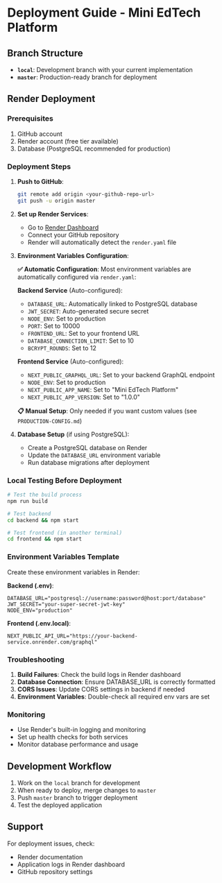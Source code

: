 # Deployment Guide - Mini EdTech Platform

## Branch Structure

- **`local`**: Development branch with your current implementation
- **`master`**: Production-ready branch for deployment

## Render Deployment

### Prerequisites

1. GitHub account
2. Render account (free tier available)
3. Database (PostgreSQL recommended for production)

### Deployment Steps

1. **Push to GitHub**:
   ```bash
   git remote add origin <your-github-repo-url>
   git push -u origin master
   ```

2. **Set up Render Services**:
   - Go to [Render Dashboard](https://dashboard.render.com/)
   - Connect your GitHub repository
   - Render will automatically detect the `render.yaml` file

3. **Environment Variables Configuration**:
   
   **✅ Automatic Configuration**: Most environment variables are automatically configured via `render.yaml`:
   
   **Backend Service** (Auto-configured):
   - `DATABASE_URL`: Automatically linked to PostgreSQL database
   - `JWT_SECRET`: Auto-generated secure secret
   - `NODE_ENV`: Set to production
   - `PORT`: Set to 10000
   - `FRONTEND_URL`: Set to your frontend URL
   - `DATABASE_CONNECTION_LIMIT`: Set to 10
   - `BCRYPT_ROUNDS`: Set to 12

   **Frontend Service** (Auto-configured):
   - `NEXT_PUBLIC_GRAPHQL_URL`: Set to your backend GraphQL endpoint
   - `NODE_ENV`: Set to production
   - `NEXT_PUBLIC_APP_NAME`: Set to "Mini EdTech Platform"
   - `NEXT_PUBLIC_APP_VERSION`: Set to "1.0.0"
   
   **📋 Manual Setup**: Only needed if you want custom values (see `PRODUCTION-CONFIG.md`)

4. **Database Setup** (if using PostgreSQL):
   - Create a PostgreSQL database on Render
   - Update the `DATABASE_URL` environment variable
   - Run database migrations after deployment

### Local Testing Before Deployment

```bash
# Test the build process
npm run build

# Test backend
cd backend && npm start

# Test frontend (in another terminal)
cd frontend && npm start
```

### Environment Variables Template

Create these environment variables in Render:

**Backend (.env)**:
```
DATABASE_URL="postgresql://username:password@host:port/database"
JWT_SECRET="your-super-secret-jwt-key"
NODE_ENV="production"
```

**Frontend (.env.local)**:
```
NEXT_PUBLIC_API_URL="https://your-backend-service.onrender.com/graphql"
```

### Troubleshooting

1. **Build Failures**: Check the build logs in Render dashboard
2. **Database Connection**: Ensure DATABASE_URL is correctly formatted
3. **CORS Issues**: Update CORS settings in backend if needed
4. **Environment Variables**: Double-check all required env vars are set

### Monitoring

- Use Render's built-in logging and monitoring
- Set up health checks for both services
- Monitor database performance and usage

## Development Workflow

1. Work on the `local` branch for development
2. When ready to deploy, merge changes to `master`
3. Push `master` branch to trigger deployment
4. Test the deployed application

## Support

For deployment issues, check:
- Render documentation
- Application logs in Render dashboard
- GitHub repository settings